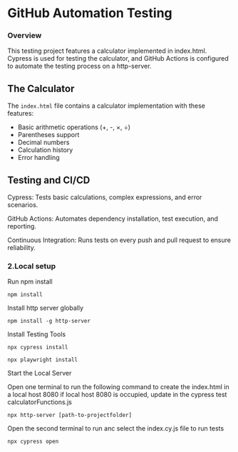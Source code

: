 # GitHub Automation Testing 


### Overview

This testing project features a calculator implemented in index.html. Cypress is used for testing the calculator, and GitHub Actions is configured to automate the testing process on a http-server. 

## The Calculator

The `index.html` file contains a calculator implementation with these features:

- Basic arithmetic operations (+, -, ×, ÷)
- Parentheses support
- Decimal numbers
- Calculation history
- Error handling


## Testing and CI/CD

Cypress: Tests basic calculations, complex expressions, and error scenarios.

GitHub Actions: Automates dependency installation, test execution, and reporting.

Continuous Integration: Runs tests on every push and pull request to ensure reliability.


### 2.Local setup

Run npm install

```console
npm install
```

Install http server globally

```console
npm install -g http-server
```
Install Testing Tools
```console
npx cypress install
```

```console
npx playwright install
```

Start the Local Server

Open one terminal to run the following command to create the index.html in a local host 8080
if local host 8080 is occupied, update in the cypress test calculatorFunctions.js

```console
npx http-server [path-to-projectfolder]
```

Open the second terminal to run anc select the index.cy.js file to run tests

```console
npx cypress open
```



